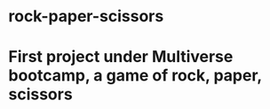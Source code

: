 # rock-paper-scissors
<h1>First project under Multiverse bootcamp, a game of rock, paper, scissors<h1>
